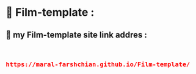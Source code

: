 <h1>📝 Film-template  :</h1>
<h2> 🔗 my Film-template  site link addres :
</h2>
<div style="display:flex;justify-contect:center;" align=center>
<h3>

<pre style="color:red">https://maral-farshchian.github.io/Film-template/</pre>
  </h3>
  
</div>
